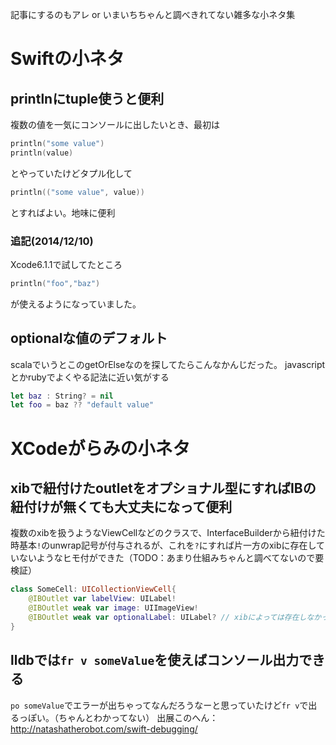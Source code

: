 
記事にするのもアレ or いまいちちゃんと調べきれてない雑多な小ネタ集

# Swiftの小ネタ
## printlnにtuple使うと便利
複数の値を一気にコンソールに出したいとき、最初は

```swift
println("some value")
println(value)

```

とやっていたけどタプル化して

```swift
println(("some value", value))
```

とすればよい。地味に便利

### 追記(2014/12/10)
Xcode6.1.1で試してたところ

```swift
println("foo","baz")
```

が使えるようになっていました。

## optionalな値のデフォルト
scalaでいうとこのgetOrElseなのを探してたらこんなかんじだった。
javascriptとかrubyでよくやる記法に近い気がする

```swift
let baz : String? = nil
let foo = baz ?? "default value"
```


# XCodeがらみの小ネタ
## xibで紐付けたoutletをオプショナル型にすればIBの紐付けが無くても大丈夫になって便利

複数のxibを扱うようなViewCellなどのクラスで、InterfaceBuilderから紐付けた時基本`!`のunwrap記号が付与されるが、これを`?`にすれば片一方のxibに存在していないようなヒモ付ができた（TODO：あまり仕組みちゃんと調べてないので要検証）

```swift
class SomeCell: UICollectionViewCell{
    @IBOutlet var labelView: UILabel!
    @IBOutlet weak var image: UIImageView!
    @IBOutlet weak var optionalLabel: UILabel? // xibによっては存在しなかったりするならこんな感じで
}
```

## lldbでは`fr v someValue`を使えばコンソール出力できる
`po someValue`でエラーが出ちゃってなんだろうなーと思っていたけど`fr v`で出るっぽい。（ちゃんとわかってない）
出展このへん：http://natashatherobot.com/swift-debugging/
